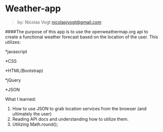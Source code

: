 # Weather-app
  >by: Nicolas Vogt 
  >nicolasjvogt@gmail.com

####The purpose of this app is to use the openweathermap.org api to create a functional weather forecast based on the location of the user. This utilizes: 

   *javascript
   
   *CSS
   
   *HTML(Bootstrap)
   
   *jQuery
   
   *JSON

What I learned: 
  1. How to use JSON to grab location services from the browser (and ultimately the user) 
  2. Reading API docs and understanding how to utilize them. 
  3. Utilizing Math.round(); 
  


